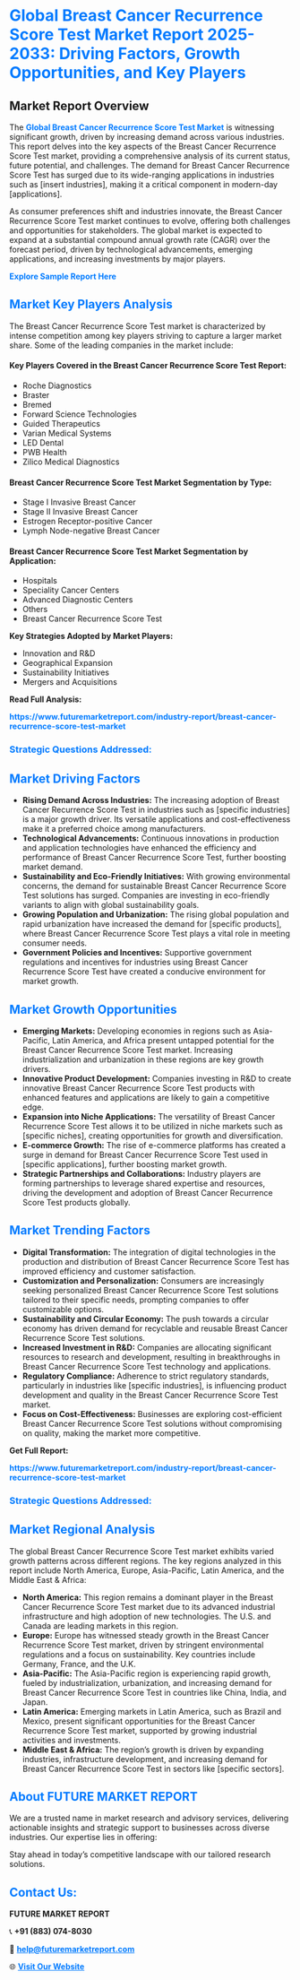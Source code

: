 <h1 style="color: #007BFF;">Global Breast Cancer Recurrence Score Test Market Report 2025-2033: Driving Factors, Growth Opportunities, and Key Players</h1>

<section id="overview">
<h2>Market Report Overview</h2>
<p>The <a href="https://www.futuremarketreport.com/industry-report/breast-cancer-recurrence-score-test-market" style="color: #007BFF; text-decoration: none;"><strong>Global Breast Cancer Recurrence Score Test Market</strong></a> is witnessing significant growth, driven by increasing demand across various industries. This report delves into the key aspects of the Breast Cancer Recurrence Score Test market, providing a comprehensive analysis of its current status, future potential, and challenges. The demand for Breast Cancer Recurrence Score Test has surged due to its wide-ranging applications in industries such as [insert industries], making it a critical component in modern-day [applications].</p>
<p>As consumer preferences shift and industries innovate, the Breast Cancer Recurrence Score Test market continues to evolve, offering both challenges and opportunities for stakeholders. The global market is expected to expand at a substantial compound annual growth rate (CAGR) over the forecast period, driven by technological advancements, emerging applications, and increasing investments by major players.</p>
</section>

<section id="overview">
<p><a href="https://www.futuremarketreport.com/request-sample/reportId=126987" style="color: #007BFF; text-decoration: none;"><strong>Explore Sample Report Here</strong></a></p>
</section>

<section id="key-players">
<h2 style="color: #007BFF;">Market Key Players Analysis</h2>
<p>The Breast Cancer Recurrence Score Test market is characterized by intense competition among key players striving to capture a larger market share. Some of the leading companies in the market include:</p>
<h4>Key Players Covered in the Breast Cancer Recurrence Score Test Report:</h4>
<ul><li>Roche Diagnostics</li><li>Braster</li><li>Bremed</li><li>Forward Science Technologies</li><li>Guided Therapeutics</li><li>Varian Medical Systems</li><li>LED Dental</li><li>PWB Health</li><li>Zilico Medical Diagnostics</li></ul>
<h4>Breast Cancer Recurrence Score Test Market Segmentation by Type:</h4>
<ul><li>Stage I Invasive Breast Cancer</li><li>Stage II Invasive Breast Cancer</li><li>Estrogen Receptor-positive Cancer</li><li>Lymph Node-negative Breast Cancer</li></ul>

<h4>Breast Cancer Recurrence Score Test Market Segmentation by Application:</h4>
<ul><li>Hospitals</li><li>Speciality Cancer Centers</li><li>Advanced Diagnostic Centers</li><li>Others</li><li>Breast Cancer Recurrence Score Test</li></ul>
<p><strong>Key Strategies Adopted by Market Players:</strong></p>
<ul>
<li>Innovation and R&D</li>
<li>Geographical Expansion</li>
<li>Sustainability Initiatives</li>
<li>Mergers and Acquisitions</li>
</ul>
</section>

<section>
<p><strong>Read Full Analysis: </strong></p><a href="https://www.futuremarketreport.com/industry-report/breast-cancer-recurrence-score-test-market" style="color: #007BFF; text-decoration: none;"><strong>https://www.futuremarketreport.com/industry-report/breast-cancer-recurrence-score-test-market</strong></a>
<h3 style="color: #007BFF;">Strategic Questions Addressed:</h3>
</section>

<section id="driving-factors">
<h2 style="color: #007BFF;">Market Driving Factors</h2>
<ul>
<li><strong>Rising Demand Across Industries:</strong> The increasing adoption of Breast Cancer Recurrence Score Test in industries such as [specific industries] is a major growth driver. Its versatile applications and cost-effectiveness make it a preferred choice among manufacturers.</li>
<li><strong>Technological Advancements:</strong> Continuous innovations in production and application technologies have enhanced the efficiency and performance of Breast Cancer Recurrence Score Test, further boosting market demand.</li>
<li><strong>Sustainability and Eco-Friendly Initiatives:</strong> With growing environmental concerns, the demand for sustainable Breast Cancer Recurrence Score Test solutions has surged. Companies are investing in eco-friendly variants to align with global sustainability goals.</li>
<li><strong>Growing Population and Urbanization:</strong> The rising global population and rapid urbanization have increased the demand for [specific products], where Breast Cancer Recurrence Score Test plays a vital role in meeting consumer needs.</li>
<li><strong>Government Policies and Incentives:</strong> Supportive government regulations and incentives for industries using Breast Cancer Recurrence Score Test have created a conducive environment for market growth.</li>
</ul>
</section>

<section id="growth-opportunities">
<h2 style="color: #007BFF;">Market Growth Opportunities</h2>
<ul>
<li><strong>Emerging Markets:</strong> Developing economies in regions such as Asia-Pacific, Latin America, and Africa present untapped potential for the Breast Cancer Recurrence Score Test market. Increasing industrialization and urbanization in these regions are key growth drivers.</li>
<li><strong>Innovative Product Development:</strong> Companies investing in R&D to create innovative Breast Cancer Recurrence Score Test products with enhanced features and applications are likely to gain a competitive edge.</li>
<li><strong>Expansion into Niche Applications:</strong> The versatility of Breast Cancer Recurrence Score Test allows it to be utilized in niche markets such as [specific niches], creating opportunities for growth and diversification.</li>
<li><strong>E-commerce Growth:</strong> The rise of e-commerce platforms has created a surge in demand for Breast Cancer Recurrence Score Test used in [specific applications], further boosting market growth.</li>
<li><strong>Strategic Partnerships and Collaborations:</strong> Industry players are forming partnerships to leverage shared expertise and resources, driving the development and adoption of Breast Cancer Recurrence Score Test products globally.</li>
</ul>
</section>

<section id="trending-factors">
<h2 style="color: #007BFF;">Market Trending Factors</h2>
<ul>
<li><strong>Digital Transformation:</strong> The integration of digital technologies in the production and distribution of Breast Cancer Recurrence Score Test has improved efficiency and customer satisfaction.</li>
<li><strong>Customization and Personalization:</strong> Consumers are increasingly seeking personalized Breast Cancer Recurrence Score Test solutions tailored to their specific needs, prompting companies to offer customizable options.</li>
<li><strong>Sustainability and Circular Economy:</strong> The push towards a circular economy has driven demand for recyclable and reusable Breast Cancer Recurrence Score Test solutions.</li>
<li><strong>Increased Investment in R&D:</strong> Companies are allocating significant resources to research and development, resulting in breakthroughs in Breast Cancer Recurrence Score Test technology and applications.</li>
<li><strong>Regulatory Compliance:</strong> Adherence to strict regulatory standards, particularly in industries like [specific industries], is influencing product development and quality in the Breast Cancer Recurrence Score Test market.</li>
<li><strong>Focus on Cost-Effectiveness:</strong> Businesses are exploring cost-efficient Breast Cancer Recurrence Score Test solutions without compromising on quality, making the market more competitive.</li>
</ul>
</section>

<section>
<p><strong>Get Full Report: </strong></p><a href="https://www.futuremarketreport.com/industry-report/breast-cancer-recurrence-score-test-market" style="color: #007BFF; text-decoration: none;"><strong>https://www.futuremarketreport.com/industry-report/breast-cancer-recurrence-score-test-market</strong></a>
<h3 style="color: #007BFF;">Strategic Questions Addressed:</h3>
</section>


<section id="regional-analysis">
<h2 style="color: #007BFF;">Market Regional Analysis</h2>
<p>The global Breast Cancer Recurrence Score Test market exhibits varied growth patterns across different regions. The key regions analyzed in this report include North America, Europe, Asia-Pacific, Latin America, and the Middle East & Africa:</p>
<ul>
<li><strong>North America:</strong> This region remains a dominant player in the Breast Cancer Recurrence Score Test market due to its advanced industrial infrastructure and high adoption of new technologies. The U.S. and Canada are leading markets in this region.</li>
<li><strong>Europe:</strong> Europe has witnessed steady growth in the Breast Cancer Recurrence Score Test market, driven by stringent environmental regulations and a focus on sustainability. Key countries include Germany, France, and the U.K.</li>
<li><strong>Asia-Pacific:</strong> The Asia-Pacific region is experiencing rapid growth, fueled by industrialization, urbanization, and increasing demand for Breast Cancer Recurrence Score Test in countries like China, India, and Japan.</li>
<li><strong>Latin America:</strong> Emerging markets in Latin America, such as Brazil and Mexico, present significant opportunities for the Breast Cancer Recurrence Score Test market, supported by growing industrial activities and investments.</li>
<li><strong>Middle East & Africa:</strong> The region’s growth is driven by expanding industries, infrastructure development, and increasing demand for Breast Cancer Recurrence Score Test in sectors like [specific sectors].</li>
</ul>
</section>

<footer>
<h2 style="color: #007BFF;">About FUTURE MARKET REPORT</h2>
<p>We are a trusted name in market research and advisory services, delivering actionable insights and strategic support to businesses across diverse industries. Our expertise lies in offering:</p>

<p>Stay ahead in today’s competitive landscape with our tailored research solutions.</p>

<h2 style="color: #007BFF;">Contact Us:</h2>
<p><strong>FUTURE MARKET REPORT</strong></p>
<p>📞 <strong>+91 (883) 074-8030</strong></p>
<p>📧 <strong><a href="mailto:help@futuremarketreport.com" style="color: #007BFF;">help@futuremarketreport.com</a></strong></p>
<p>🌐 <strong><a href="https://www.futuremarketreport.com/" style="color: #007BFF;">Visit Our Website</a></strong></p>
</footer>
